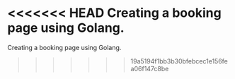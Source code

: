 <<<<<<< HEAD
Creating a booking page using Golang.
=======
Creating a booking page using Golang.
>>>>>>> 19a5194f1bb3b30bfebcec1e156fea06f147c8be
